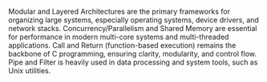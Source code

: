 Modular and Layered Architectures are the primary frameworks for organizing large systems, especially operating systems, device drivers, and network stacks.
Concurrency/Parallelism and Shared Memory are essential for performance in modern multi-core systems and multi-threaded applications.
Call and Return (function-based execution) remains the backbone of C programming, ensuring clarity, modularity, and control flow.
Pipe and Filter is heavily used in data processing and system tools, such as Unix utilities.

